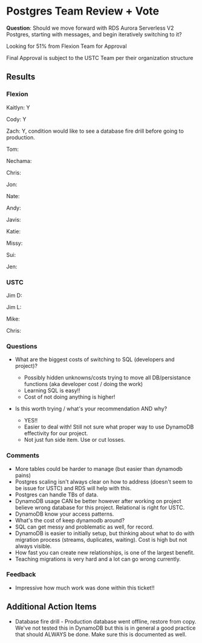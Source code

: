 # Postgres Team Review + Vote

**Question**: Should we move forward with RDS Aurora Serverless V2 Postgres, starting with messages, and begin iteratively switching to it?

Looking for 51% from Flexion Team for Approval

Final Approval is subject to the USTC Team per their organization structure

## Results

### Flexion
Kaitlyn: Y

Cody: Y

Zach: Y, condition would like to see a database fire drill before going to production. 

Tom:

Nechama:

Chris:

Jon:

Nate:

Andy: 

Javis:

Katie:

Missy:

Sui:

Jen: 

### USTC
Jim D:

Jim L:

Mike: 

Chris:

### Questions

- What are the biggest costs of switching to SQL (developers and project)?
  - Possibly hidden unknowns/costs trying to move all DB/persistance functions (aka developer cost / doing the work)
  - Learning SQL is easy!! 
  - Cost of not doing anything is higher!

- Is this worth trying / what's your recommendation AND why?
  - YES!! 
  - Easier to deal with! Still not sure what proper way to use DynamoDB effectivity for our project.
  - Not just fun side item. Use or cut losses. 


### Comments

- More tables could be harder to manage (but easier than dynamodb pains)
- Postgres scaling isn't always clear on how to address (doesn't seem to be issue for USTC) and RDS will help with this.
- Postgres can handle TBs of data.
- DynamoDB usage CAN be better however after working on project believe wrong database for this project. Relational is right for USTC.
- DynamoDB know your access patterns. 
- What's the cost of keep dynamodb around?
- SQL can get messy and problematic as well, for record.
- DynamoDB is easier to initially setup, but thinking about what to do with migration process (streams, duplicates, waiting). Cost is high but not always visible. 
- How fast you can create new relationships, is one of the largest benefit.
- Teaching migrations is very hard and a lot can go wrong currently. 

### Feedback

- Impressive how much work was done within this ticket!!

## Additional Action Items

- Database fire drill - Production database went offline, restore from copy. We've not tested this in DynamoDB but this is in general a good practice that should ALWAYS be done. Make sure this is documented as well.